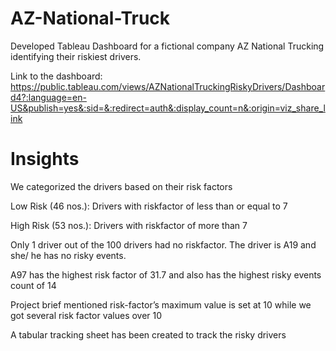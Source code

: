 # AZ-National-Truck
Developed Tableau Dashboard for a fictional company AZ National Trucking identifying their riskiest drivers. 

Link to the dashboard: https://public.tableau.com/views/AZNationalTruckingRiskyDrivers/Dashboard4?:language=en-US&publish=yes&:sid=&:redirect=auth&:display_count=n&:origin=viz_share_link

# Insights

We categorized the drivers based on their risk factors​

Low Risk (46 nos.): Drivers with riskfactor of less than or equal to 7​

High Risk (53 nos.): Drivers with riskfactor of more than 7​

Only 1 driver out of the 100 drivers had no riskfactor. The driver is A19 and she/ he has no risky events.​

A97 has the highest risk factor of 31.7 and also has the highest risky events count of 14​

Project brief mentioned risk-factor’s maximum value is set at 10 while we got several risk factor values over 10

A tabular tracking sheet has been created to track the risky drivers
